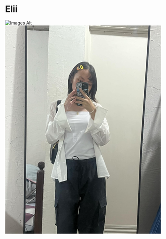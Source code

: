 # Elii
![Images Alt](/github.com/Bascscriptmaker/Elii/blob/db3c29cd4b0fbfb2b5145d17a4c829780aa8e13c/Messenger_creation_5c839f73-99cd-4913-bc3c-7c621122649c.jpeg")
![Image Alt](https://github.com/Bascscriptmaker/Elii/blob/c8ae60b82c0ab4bb82569a78ffaded9f148621c3/Messenger_creation_5164452d-31b5-461e-9ac4-d15c44d42435.jpeg)
